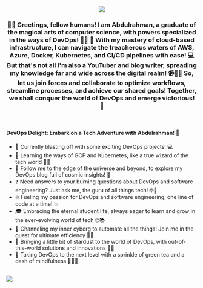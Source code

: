 <div align="center">
<img src="https://media.giphy.com/media/2IudUHdI075HL02Pkk/giphy.gif" align="center" style="width: auto" />
</div>  
  

### <div align="center">👨‍💻 Greetings, fellow humans! I am Abdulrahman, a graduate of the magical arts of computer science, with powers specialized in the ways of DevOps! 🧙‍♂️ 🚀 With my mastery of cloud-based infrastructure, I can navigate the treacherous waters of AWS, Azure, Docker, Kubernetes, and CI/CD pipelines with ease! 💻 But that's not all I'm also a YouTuber and blog writer, spreading my knowledge far and wide across the digital realm! 📹📝🤝 So, let us join forces and collaborate to optimize workflows, streamline processes, and achieve our shared goals! Together, we shall conquer the world of DevOps and emerge victorious! 💪</div>

<br/>

#### DevOps Delight: Embark on a Tech Adventure with Abdulrahman! 🚀

- 🚀 Currently blasting off with some exciting DevOps projects! 💻
- 🌱 Learning the ways of GCP and Kubernetes, like a true wizard of the tech world 🧙‍♂️
- 🌌 Follow me to the edge of the universe and beyond, to explore my DevOps blog full of cosmic insights! 💫
- ❓ Need answers to your burning questions about DevOps and software engineering? Just ask me, the guru of all things tech! 🤓🙏
- 🔥 Fueling my passion for DevOps and software engineering, one line of code at a time! 💥
- 🎓 Embracing the eternal student life, always eager to learn and grow in the ever-evolving world of tech 🤓📚
- 🤖 Channeling my inner cyborg to automate all the things! Join me in the quest for ultimate efficiency 🤖💪
- 🌟 Bringing a little bit of stardust to the world of DevOps, with out-of-this-world solutions and innovations 🚀✨
- 🍵 Taking DevOps to the next level with a sprinkle of green tea and a dash of mindfulness 🍃🧘‍♂️
<br/>  

<img src="https://media.giphy.com/media/LaVp0AyqR5bGsC5Cbm/giphy.gif" align="left" height="auto" width="auto" />  
<br/>
